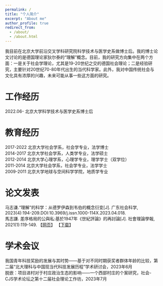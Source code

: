 ```yaml
---
permalink: /
title: "个人简介"
excerpt: "About me"
author_profile: true
redirect_from: 
  - /about/
  - /about.html
---
```


我目前在北京大学前沿交叉学科研究院科学技术与医学史系做博士后。我的博士论文讨论的是德国理论家狄尔泰的“理解”概念。目前，我的研究方向集中在两个方面：一是关于社会学理论，尤其是19-20世纪之交的德国社会理论；二是经验研究，主要针对20世纪70-80年代出生的当代科学家。此外，我对中国传统社会与文化具有浓厚的兴趣，未来可能从事一些这方面的研究。  

#  工作经历
2022.06- 北京大学科学技术与医学史系博士后  

#  教育经历
2017-2022 北京大学社会学系，社会学专业，法学博士  
2014-2017 北京大学社会学系，人类学专业，法学硕士  
2012-2014 北京大学心理学系，心理学专业，理学学士（双学位）  
2011-2014 北京大学社会学系，社会学专业，法学学士  
2009-2011 北京大学地球与空间科学学院，地质学专业  

# 论文发表
马志谦.“理解”的科学：从德罗伊森到韦伯的概念衍变[J]. 广东社会科学, 2023(4):194-209.DOI:10.3969/j.issn.1000-114X.2023.04.018.   
馬志謙. 差序格局的公與私:基於1947年《世紀評論》的再討論[J]. 社會理論學報, 2021(1):119-149. 
【[网页](http://www.shehui.pku.edu.cn/second/index.aspx?nodeid=51)】 【[下载](files/20210630.pdf)】

# 学术会议
我国青年科技奖励的发展与其时势——基于对不同时期获奖者群体年龄的比较，第二届“北大理科与中国现当代科技发展历程”学术研讨会，2023年6月  
脱嵌：项目进村对于村庄政治生态的影响——一个西部村庄的个案研究，社会-CJS学术论坛之第十二届社会理论工作坊，2023年7月
